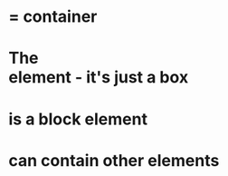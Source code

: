 # <div> = container

# The <div> element - it's just a box

# <div> is a block element
# <div> can contain other elements